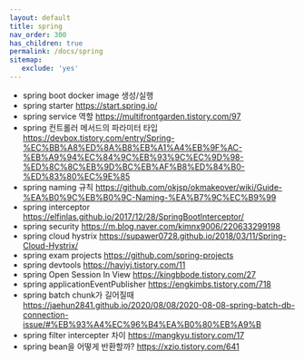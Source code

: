 ```yaml
---
layout: default
title: spring
nav_order: 300
has_children: true
permalink: /docs/spring
sitemap:
   exclude: 'yes'
---
```


* spring boot docker image 생성/실행
* spring starter <https://start.spring.io/>
* spring service 역할 <https://multifrontgarden.tistory.com/97>
* spring 컨트롤러 메서드의 파라미터 타입 <https://devbox.tistory.com/entry/Spring-%EC%BB%A8%ED%8A%B8%EB%A1%A4%EB%9F%AC-%EB%A9%94%EC%84%9C%EB%93%9C%EC%9D%98-%ED%8C%8C%EB%9D%BC%EB%AF%B8%ED%84%B0-%ED%83%80%EC%9E%85>
* spring naming 규칙 <https://github.com/okjsp/okmakeover/wiki/Guide-%EA%B0%9C%EB%B0%9C-Naming-%EA%B7%9C%EC%B9%99>
* spring interceptor <https://elfinlas.github.io/2017/12/28/SpringBootInterceptor/>
* spring security <https://m.blog.naver.com/kimnx9006/220633299198>
* spring cloud hystrix <https://supawer0728.github.io/2018/03/11/Spring-Cloud-Hystrix/>
* spring exam projects <https://github.com/spring-projects>
* spring devtools <https://haviyj.tistory.com/11>
* spring Open Session In View <https://kingbbode.tistory.com/27>
* spring applicationEventPublisher <https://engkimbs.tistory.com/718>
* spring batch chunk가 길어질때 <https://jaehun2841.github.io/2020/08/08/2020-08-08-spring-batch-db-connection-issue/#%EB%93%A4%EC%96%B4%EA%B0%80%EB%A9%B>
* spring filter intercepter 차이 <https://mangkyu.tistory.com/17>
* spring bean을 어떻게 반환할까? <https://xzio.tistory.com/641>
